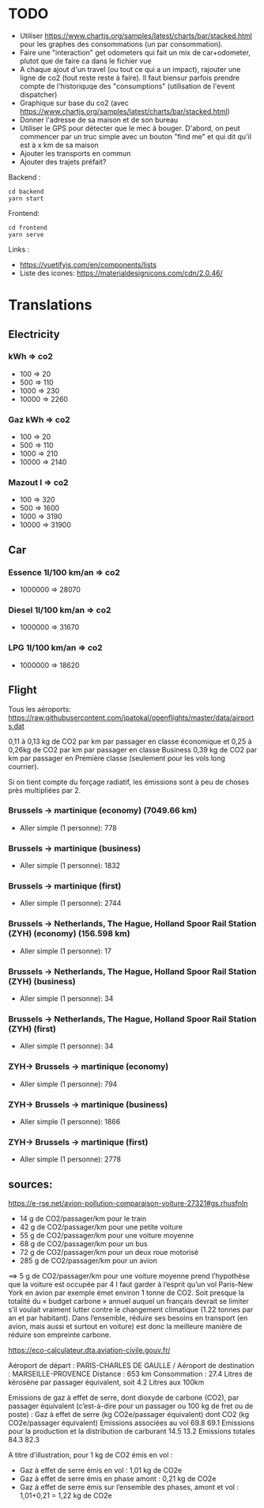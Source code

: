 # TODO
- Utiliser https://www.chartjs.org/samples/latest/charts/bar/stacked.html pour les graphes des consommations (un par consommation).
- Faire une "interaction" get odometers qui fait un mix de car+odometer, plutot que de faire ca dans le fichier vue
- A chaque ajout d'un travel (ou tout ce qui a un impact), rajouter une ligne de co2 (tout reste reste à faire). Il faut biensur parfois prendre compte de l'historiquqe des "consumptions" (utilisation de l'event dispatcher)
- Graphique sur base du co2 (avec https://www.chartjs.org/samples/latest/charts/bar/stacked.html)
- Donner l'adresse de sa maison et de son bureau
- Utiliser le GPS pour détecter que le mec à bouger. D'abord, on peut commencer par un truc simple avec un bouton "find me" et qui dit qu'il est à x km de sa maison
- Ajouter les transports en commun
- Ajouter des trajets préfait?


Backend :
``` 
cd backend
yarn start
```

Frontend:

``` 
cd frontend
yarn serve
``` 


Links :

- https://vuetifyjs.com/en/components/lists
- Liste des icones: https://materialdesignicons.com/cdn/2.0.46/



# Translations
## Electricity
###  kWh => co2
- 100 => 20
- 500 => 110
- 1000 => 230
- 10000 => 2260

### Gaz kWh => co2
- 100 => 20
- 500 => 110
- 1000 => 210
- 10000 => 2140

### Mazout l => co2
- 100 => 320
- 500 => 1600
- 1000 => 3190
- 10000 => 31900

## Car
### Essence 1l/100 km/an => co2
- 1000000 => 28070

### Diesel 1l/100 km/an => co2
- 1000000 => 31670

### LPG 1l/100 km/an => co2
- 1000000 => 18620

## Flight
Tous les aéroports: https://raw.githubusercontent.com/jpatokal/openflights/master/data/airports.dat


0,11 à 0,13 kg de CO2 par km par passager en classe économique et
0,25 à 0,26kg de CO2 par km par passager en classe Business
0,39 kg de CO2 par km par passager en Première classe (seulement pour les vols long courrier).

Si on tient compte du forçage radiatif, les émissions sont à peu de choses près multipliées par 2.


### Brussels -> martinique (economy) (7049.66 km)
- Aller simple (1 personne): 778
### Brussels -> martinique (business)
- Aller simple (1 personne): 1832
### Brussels -> martinique (first)
- Aller simple (1 personne): 2744

### Brussels -> Netherlands, The Hague, Holland Spoor Rail Station (ZYH) (economy) (156.598 km)
- Aller simple (1 personne): 17
### Brussels -> Netherlands, The Hague, Holland Spoor Rail Station (ZYH) (business)
- Aller simple (1 personne): 34
### Brussels -> Netherlands, The Hague, Holland Spoor Rail Station (ZYH) (first)
- Aller simple (1 personne): 34


### ZYH-> Brussels -> martinique (economy)
- Aller simple (1 personne): 794
### ZYH-> Brussels -> martinique (business)
- Aller simple (1 personne): 1866
### ZYH-> Brussels -> martinique (first)
- Aller simple (1 personne): 2778



## sources:
https://e-rse.net/avion-pollution-comparaison-voiture-27321#gs.rhusfnIn
- 14 g de CO2/passager/km pour le train
- 42 g de CO2/passager/km pour une petite voiture
- 55 g de CO2/passager/km pour une voiture moyenne
- 68 g de CO2/passager/km pour un bus
- 72 g de CO2/passager/km pour un deux roue motorisé
- 285 g de CO2/passager/km pour un avion

==> 5 g de CO2/passager/km pour une voiture moyenne prend l’hypothèse que la voiture est occupée par 4
l faut garder à l’esprit qu’un vol Paris-New York en avion par exemple émet environ 1 tonne de CO2. Soit presque la totalité du « budget carbone » annuel auquel un français devrait se limiter s’il voulait vraiment lutter contre le changement climatique (1.22 tonnes par an et par habitant). Dans l’ensemble, réduire ses besoins en transport (en avion, mais aussi et surtout en voiture) est donc la meilleure manière de réduire son empreinte carbone.


https://eco-calculateur.dta.aviation-civile.gouv.fr/

Aéroport de départ : PARIS-CHARLES DE GAULLE  /  Aéroport de destination : MARSEILLE-PROVENCE
Distance : 653 km
Consommation : 27.4 Litres de kérosène par passager équivalent, soit 4.2 Litres aux 100km

Emissions de gaz à effet de serre, dont dioxyde de carbone (CO2), par passager équivalent
(c’est-à-dire pour un passager ou 100 kg de fret ou de poste) :
Gaz à effet de serre
(kg CO2e/passager équivalent)	dont CO2
(kg CO2e/passager équivalent)
Emissions associées au vol
69.8	69.1
Emissions pour la production
et la distribution de carburant
14.5	13.2
Emissions totales
84.3	82.3


A titre d’illustration, pour 1 kg de CO2 émis en vol :
-  Gaz à effet de serre émis en vol : 1,01 kg de CO2e
-  Gaz à effet de serre émis en phase amont : 0,21 kg de CO2e
-  Gaz à effet de serre émis sur l’ensemble des phases, amont et vol : 1,01+0,21 = 1,22 kg de CO2e











